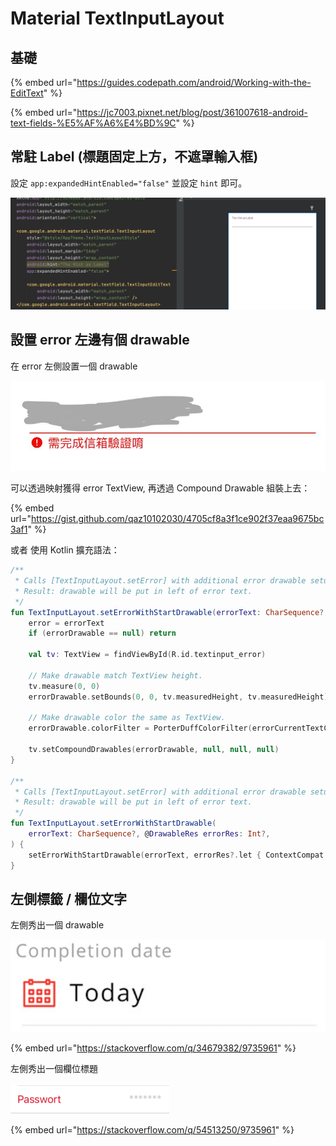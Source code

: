 # Material TextInputLayout

## 基礎

{% embed url="https://guides.codepath.com/android/Working-with-the-EditText" %}

{% embed url="https://jc7003.pixnet.net/blog/post/361007618-android-text-fields-%E5%AF%A6%E4%BD%9C" %}

## 常駐 Label (標題固定上方，不遮罩輸入框)

設定 `app:expandedHintEnabled="false"` 並設定 `hint` 即可。

![](<../.gitbook/assets/截圖 2021-12-28 上午11.12.47.png>)



## 設置 error 左邊有個 drawable

在 error 左側設置一個 drawable

![](<../.gitbook/assets/image (5).png>)

可以透過映射獲得 error TextView, 再透過 Compound Drawable 組裝上去：

{% embed url="https://gist.github.com/qaz10102030/4705cf8a3f1ce902f37eaa9675bc3af1" %}

或者 使用 Kotlin 擴充語法：

```kotlin
/**
 * Calls [TextInputLayout.setError] with additional error drawable setup.
 * Result: drawable will be put in left of error text.
 */
fun TextInputLayout.setErrorWithStartDrawable(errorText: CharSequence?, errorDrawable: Drawable?) {
    error = errorText
    if (errorDrawable == null) return

    val tv: TextView = findViewById(R.id.textinput_error)

    // Make drawable match TextView height.
    tv.measure(0, 0)
    errorDrawable.setBounds(0, 0, tv.measuredHeight, tv.measuredHeight)

    // Make drawable color the same as TextView.
    errorDrawable.colorFilter = PorterDuffColorFilter(errorCurrentTextColors, PorterDuff.Mode.SRC_IN)

    tv.setCompoundDrawables(errorDrawable, null, null, null)
}

/**
 * Calls [TextInputLayout.setError] with additional error drawable setup.
 * Result: drawable will be put in left of error text.
 */
fun TextInputLayout.setErrorWithStartDrawable(
    errorText: CharSequence?, @DrawableRes errorRes: Int?,
) {
    setErrorWithStartDrawable(errorText, errorRes?.let { ContextCompat.getDrawable(context, it) })
}
```



## 左側標籤 / 欄位文字

左側秀出一個 drawable

![](<../.gitbook/assets/image (3).png>)

{% embed url="https://stackoverflow.com/q/34679382/9735961" %}

左側秀出一個欄位標題

![](../.gitbook/assets/image.png)

{% embed url="https://stackoverflow.com/q/54513250/9735961" %}



